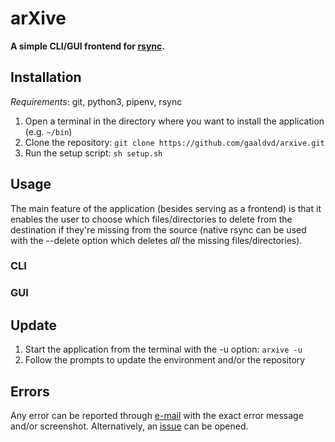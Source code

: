 # arXive

**A simple CLI/GUI frontend for [rsync](https://rsync.samba.org/).**

## Installation

*Requirements*: git, python3, pipenv, rsync

1. Open a terminal in the directory where you want to install the application (e.g. `~/bin`)
2. Clone the repository: `git clone https://github.com/gaaldvd/arxive.git`
3. Run the setup script: `sh setup.sh`

## Usage

The main feature of the application (besides serving as a frontend) is that it enables the user to choose which files/directories to delete from the destination if they're missing from the source (native rsync can be used with the --delete option which deletes *all* the missing files/directories). 

### CLI

### GUI

## Update

1. Start the application from the terminal with the -u option: `arxive -u`
2. Follow the prompts to update the environment and/or the repository

## Errors

Any error can be reported through [e-mail](mailto:gaaldavid[at]tuta.io?subject=[GitHub]%20arXive%20error) with the exact error message and/or screenshot. Alternatively, an [issue](https://github.com/gaaldvd/arxive/issues) can be opened.
